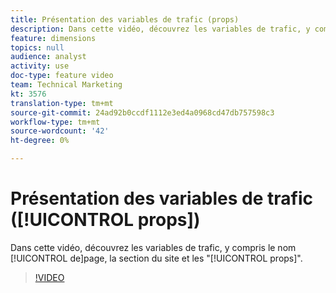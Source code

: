```yaml
---
title: Présentation des variables de trafic (props)
description: Dans cette vidéo, découvrez les variables de trafic, y compris le nom de page, la section du site et les "props".
feature: dimensions
topics: null
audience: analyst
activity: use
doc-type: feature video
team: Technical Marketing
kt: 3576
translation-type: tm+mt
source-git-commit: 24ad92b0ccdf1112e3ed4a0968cd47db757598c3
workflow-type: tm+mt
source-wordcount: '42'
ht-degree: 0%

---
```



# Présentation des variables de trafic ([!UICONTROL props])

Dans cette vidéo, découvrez les variables de trafic, y compris le nom [!UICONTROL de]page, la section du site et les &quot;[!UICONTROL props]&quot;.

>[!VIDEO](https://video.tv.adobe.com/v/28767/?quality=12)
